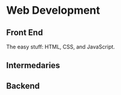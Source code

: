 # Web Development

## Front End
The easy stuff: HTML, CSS, and JavaScript. 

## Intermedaries

## Backend
